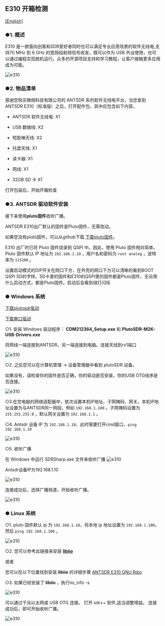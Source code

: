 ## E310 开箱检测

[[English]](../../../../device_and_usage_manual/ANTSDR_E_Series_Module/ANTSDR_E310_Reference_Manual/AntsdrE310_Unpacking_examination.html)

### ●1. 概述

E310 是一款面向创客和SDR爱好者同时也可以满足专业应用场景的软件无线电,支持70 MHz 到 6 GHz 的宽频段射频信号收发，既可以作为 USB 外设使用，也可以通过编程实现脱机运行。众多的开源项目支持和学习教程，让客户接触更多应用成为可能。

![e310](./ANTSDR_E310_Reference_Manual.assets/e310.jpg)

### ●2. 物品清单

感谢您购买微相科技有限公司的 ANTSDR 系列软件无线电平台，当您拿到ANTSDR E310（标准版）之后，打开配件包，其中应包含如下内容，

- ANTSDR 软件无线电: X1

- USB 数据线: X2 

- 短胶棒天线: X2

- 托盘天线: X1

- 读卡器: X1

- 网线: X1

- 32GB SD 卡 X1

打开包装后，开始开箱检查

### ●3. ANTSDR 驱动软件安装

接下来使用**pluto固件**收听广播。

ANTSDR E310出厂默认的固件是Pluto固件，无需改动。

如果您没有pluto固件，可以从github下载.[下载pluto固件](https://github.com/MicroPhase/antsdr-fw-patch/releases)。

E310 出厂时已将 Pluto 固件烧录到 QSPI 中。因此，使用 Pluto 固件相对简单。Pluto 固件默认 IP 地址为 `192.168.1.10` ，用户名和密码为 `root analog` ，波特率为 `115200` 。

设置启动模式的DIP开关在网口下方，在外壳的网口下方可以清晰的看到BOOT QSPI SD的字样。SD卡里的固件和E310的QSPI里的固件都是Pluto固件，无论用什么启动方式，都是Pluto固件。启动后会看到绿灯闪烁

### ● Windows 系统

[下载plutosdr驱动](https://wiki.analog.com/university/tools/pluto/drivers/windows)

[下载串口驱动](https://ftdichip.com/wp-content/uploads/2021/08/CDM212364_Setup.zip)

○1. 安装 Windows 驱动程序： **CDM212364_Setup.exe** 和 **PlutoSDR-M2K-USB-Drivers.exe**

将网线一端连接到ANTSDR，另一端连接到电脑。连接天线到rx1端口

![e310](./ANTSDR_E310_Reference_Manual.assets/E310_connect_.png)

○2. 之后您可以在计算机管理 -> 设备管理器中看到 plutoSDR 设备。

如果没有，请检查你的固件是否正确，你的驱动是否安装，你的USB OTG线序是否连接。

![e310](./ANTSDR_E310_Reference_Manual.assets/pluto_windows.png)

○3.在您电脑的网络适配器中，依次设置本机IP地址、子网掩码、网关。本机IP地址设置为与ANTSDR同一网段，例如 `192.168.1.100` 。子网掩码设置为 `255.255.255.0` ，默认网关设置为 `192.168.1.1` 。

○4. Antsdr 设备 IP 为 `192.168.1.10`，此时需要打开cmd窗口，`ping 192.168.1.10`

![e310](./ANTSDR_E310_Reference_Manual.assets/ping192168110.png)


○5. 收听广播

在 Windows 中运行 SDRSharp.exe 文件来收听广播
![e310](./ANTSDR_E310_Reference_Manual.assets/sdrsharp.png)

Antsdr设备IP为192.168.1.10

![e310](./ANTSDR_E310_Reference_Manual.assets/sdrsharp_connect.png)

连接成功后，选择广播频道，开始收听广播。

![e310](./ANTSDR_E310_Reference_Manual.assets/sdrsharp_fm_plutosdr.png)

### ● Linux 系统

○1. pluto 固件默认 ip 为 `192.168.1.10`，将本地 ip 地址设置为 `192.168.1.100`，然后 `ping 192.168.1.100` 。

![e310](./ANTSDR_E310_Reference_Manual.assets/linux_ping192.168.1.10.png)

○2. 您可以参考此链接来安装 **[libiio](https://wiki.analog.com/resources/eval/user-guides/ad-fmcdaq2-ebz/software/linux/applications/libiio#:~:text=Libiio%20is%20a%20library%20that%20has%20been%20developed,of%20software%20interfacing%20Linux%20Industrial%20I%2FO%20%28IIO%29%20devices.)**

或者

您可以在以下位置找到安装 **libiio** 的详细步骤 [ANTSDR E310 GNU Rdio](./AntsdrE310_gnurdio_cn.md)


○3. 如果已经安装了 **libiio** ，执行iio_info -s

![e310](./ANTSDR_E310_Reference_Manual.assets/linux_iio_info_s.png)


可以通过千兆以太网或 USB OTG 连接。
打开 sdr++ 软件,适当调整增益。
连接成功后，即可开始收听广播。

![e310](./ANTSDR_E310_Reference_Manual.assets/linux_sdr++.png)
